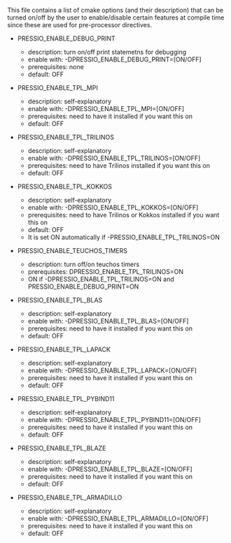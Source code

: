 
This file contains a list of cmake options (and their description)
that can be turned on/off by the user to enable/disable certain features
at compile time since these are used for pre-processor directives.

- PRESSIO_ENABLE_DEBUG_PRINT
	- description:	turn on/off print statemetns for debugging
	- enable with: 	-DPRESSIO_ENABLE_DEBUG_PRINT=[ON/OFF]
	- prerequisites: 	none
	- default: 		OFF


- PRESSIO_ENABLE_TPL_MPI
	- description: 	self-explanatory
	- enable with: 	-DPRESSIO_ENABLE_TPL_MPI=[ON/OFF]
	- prerequisites: 	need to have it installed if you want this on
	- default: 		OFF


- PRESSIO_ENABLE_TPL_TRILINOS
	- description: 	self-explanatory
	- enable with: 	-DPRESSIO_ENABLE_TPL_TRILINOS=[ON/OFF]
	- prerequisites: 	need to have Trilinos installed if you want this on
	- default: OFF


- PRESSIO_ENABLE_TPL_KOKKOS
	- description: 	self-explanatory
	- enable with: 	-DPRESSIO_ENABLE_TPL_KOKKOS=[ON/OFF]
	- prerequisites: 	need to have Trilinos or Kokkos installed if you want this on
	- default: 		OFF
	- It is set ON automatically if -PRESSIO_ENABLE_TPL_TRILINOS=ON


- PRESSIO_ENABLE_TEUCHOS_TIMERS
	- description: 	turn off/on teuchos timers
	- prerequisites: 	DPRESSIO_ENABLE_TPL_TRILINOS=ON
	- ON if -DPRESSIO_ENABLE_TPL_TRILINOS=ON and PRESSIO_ENABLE_DEBUG_PRINT=ON

- PRESSIO_ENABLE_TPL_BLAS
	- description: 	self-explanatory
	- enable with: 	-DPRESSIO_ENABLE_TPL_BLAS=[ON/OFF]
	- prerequisites: 	need to have it installed if you want this on
	- default: 		OFF


- PRESSIO_ENABLE_TPL_LAPACK
	- description: 	self-explanatory
	- enable with: 	-DPRESSIO_ENABLE_TPL_LAPACK=[ON/OFF]
	- prerequisites: 	need to have it installed if you want this on
	- default: 		OFF


- PRESSIO_ENABLE_TPL_PYBIND11
	- description: 	self-explanatory
	- enable with: 	-DPRESSIO_ENABLE_TPL_PYBIND11=[ON/OFF]
	- prerequisites: 	need to have it installed if you want this on
	- default: 		OFF


- PRESSIO_ENABLE_TPL_BLAZE
	- description: 	self-explanatory
	- enable with: 	-DPRESSIO_ENABLE_TPL_BLAZE=[ON/OFF]
	- prerequisites: 	need to have it installed if you want this on
	- default: 		OFF


- PRESSIO_ENABLE_TPL_ARMADILLO
	- description: 	self-explanatory
	- enable with: 	-DPRESSIO_ENABLE_TPL_ARMADILLO=[ON/OFF]
	- prerequisites: 	need to have it installed if you want this on
	- default: 		OFF


